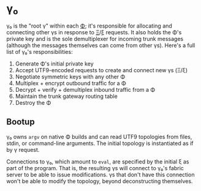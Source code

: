 # γ₀
γ₀ is the "root γ" within each [Φ](Phi.md); it's responsible for allocating and connecting other γs in response to [Ξ](Xi.md)/[ξ](xi.md) requests. It also holds the Φ's private key and is the sole demultiplexer for incoming trunk messages (although the messages themselves can come from other γs). Here's a full list of γ₀'s responsibilities:

1. Generate Φ's initial private key
2. Accept UTF9-encoded requests to create and connect new γs (Ξ/ξ)
3. Negotiate symmetric keys with any other Φ
4. Multiplex + encrypt outbound traffic for a Φ
5. Decrypt + verify + demultiplex inbound traffic from a Φ
6. Maintain the trunk gateway routing table
7. Destroy the Φ


## Bootup
γ₀ owns `argv` on native Φ builds and can read UTF9 topologies from files, stdin, or command-line arguments. The initial topology is instantiated as if by γ request.

Connections to γ₀, which amount to `eval`, are specified by the initial ξ as part of the program. That is, the resulting γs will connect to γ₀'s fabric server to be able to issue modifications. γs that don't have this connection won't be able to modify the topology, beyond deconstructing themselves.
